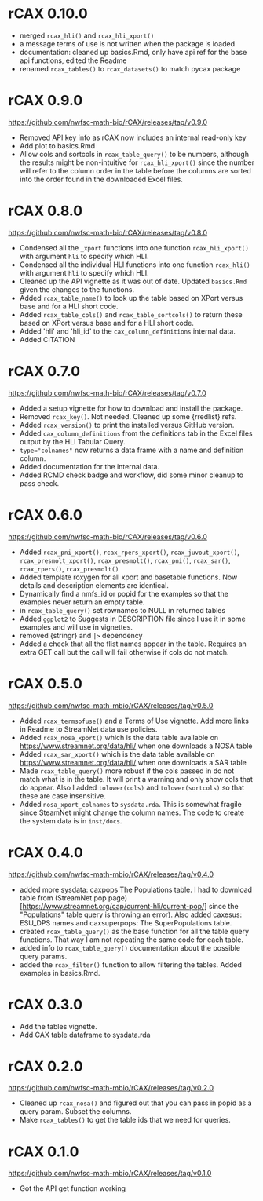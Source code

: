 rCAX 0.10.0
===================

* merged `rcax_hli()` and `rcax_hli_xport()`
* a message terms of use is not written when the package is loaded
* documentation: cleaned up basics.Rmd, only have api ref for the base api functions, edited the Readme
* renamed `rcax_tables()` to `rcax_datasets()` to match pycax package

rCAX 0.9.0
===================
https://github.com/nwfsc-math-bio/rCAX/releases/tag/v0.9.0

* Removed API key info as rCAX now includes an internal read-only key
* Add plot to basics.Rmd
* Allow cols and sortcols in `rcax_table_query()` to be numbers, although the results might be non-intuitive for `rcax_hli_xport()` since the number will refer to the column order in the table before the columns are sorted into the order found in the downloaded Excel files.

rCAX 0.8.0
===================
https://github.com/nwfsc-math-bio/rCAX/releases/tag/v0.8.0

* Condensed all the `_xport` functions into one function `rcax_hli_xport()` with argument `hli` to specify which HLI.
* Condensed all the individual HLI functions into one function `rcax_hli()` with argument `hli` to specify which HLI.
* Cleaned up the API vignette as it was out of date. Updated `basics.Rmd` given the changes to the functions.
* Added `rcax_table_name()` to look up the table based on XPort versus base and for a HLI short code.
* Added `rcax_table_cols()` and `rcax_table_sortcols()` to return these based on XPort versus base and for a HLI short code.
* Added 'hli' and 'hli_id' to the `cax_column_definitions` internal data.
* Added CITATION

rCAX 0.7.0
===================
https://github.com/nwfsc-math-bio/rCAX/releases/tag/v0.7.0

* Added a setup vignette for how to download and install the package.
* Removed `rcax_key()`. Not needed. Cleaned up some {rredlist} refs.
* Added `rcax_version()` to print the installed versus GitHub version.
* Added `cax_column_definitions` from the definitions tab in the Excel files output by the HLI Tabular Query.
* `type="colnames"` now returns a data frame with a name and definition column.
* Added documentation for the internal data.
* Added RCMD check badge and workflow, did some minor cleanup to pass check.

rCAX 0.6.0
===================
https://github.com/nwfsc-math-bio/rCAX/releases/tag/v0.6.0

* Added `rcax_pni_xport()`, `rcax_rpers_xport()`, `rcax_juvout_xport()`, `rcax_presmolt_xport()`, `rcax_presmolt()`, `rcax_pni()`, `rcax_sar()`, `rcax_rpers()`, `rcax_presmolt()`
* Added template roxygen for all xport and basetable functions. Now details and description elements are identical. 
* Dynamically find a nmfs_id or popid for the examples so that the examples never return an empty table.
* in `rcax_table_query()` set rownames to NULL in returned tables
* Added `ggplot2` to Suggests in DESCRIPTION file since I use it in some examples and will use in vignettes.
* removed {stringr} and `|>` dependency
* Added a check that all the flist names appear in the table. Requires an extra GET call but the call will fail otherwise if cols do not match.

rCAX 0.5.0
===================
https://github.com/nwfsc-math-mbio/rCAX/releases/tag/v0.5.0

* Added `rcax_termsofuse()` and a Terms of Use vignette. Add more links in Readme to StreamNet data use policies.
* Added `rcax_nosa_xport()` which is the data table available on https://www.streamnet.org/data/hli/ when one downloads a NOSA table
* Added `rcax_sar_xport()` which is the data table available on https://www.streamnet.org/data/hli/ when one downloads a SAR table
* Made `rcax_table_query()` more robust if the cols passed in do not match what is in the table. It will print a warning and only show cols that do appear. Also I added `tolower(cols)` and `tolower(sortcols)` so that these are case insensitive.
* Added `nosa_xport_colnames` to `sysdata.rda`. This is somewhat fragile since SteamNet might change the column names. The code to create the system data is in `inst/docs`.

rCAX 0.4.0
===================
https://github.com/nwfsc-math-mbio/rCAX/releases/tag/v0.4.0

* added more sysdata: caxpops The Populations table. I had to download table from (StreamNet pop page)[https://www.streamnet.org/cap/current-hli/current-pop/] since the "Populations" table query is throwing an error). Also added caxesus: ESU_DPS names and caxsuperpops: The SuperPopulations table.
* created `rcax_table_query()` as the base function for all the table query functions. That way I am not repeating the same code for each table.
* added info to `rcax_table_query()` documentation about the possible query params.
* added the `rcax_filter()` function to allow filtering the tables. Added examples in basics.Rmd.

rCAX 0.3.0
===================

* Add the tables vignette.
* Add CAX table dataframe to sysdata.rda

rCAX 0.2.0
===================
https://github.com/nwfsc-math-mbio/rCAX/releases/tag/v0.2.0

* Cleaned up `rcax_nosa()` and figured out that you can pass in popid as a query param. Subset the columns.
* Make `rcax_tables()` to get the table ids that we need for queries.

rCAX 0.1.0
===================
https://github.com/nwfsc-math-mbio/rCAX/releases/tag/v0.1.0

* Got the API get function working
